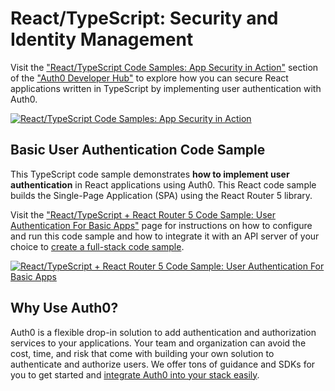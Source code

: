 # React/TypeScript: Security and Identity Management

Visit the ["React/TypeScript Code Samples: App Security in Action"](https://auth0.com/developers/hub/code-samples/spa/react-v17-typescript) section of the ["Auth0 Developer Hub"](https://auth0.com/developers/hub) to explore how you can secure React applications written in TypeScript by implementing user authentication with Auth0.

[![React/TypeScript Code Samples: App Security in Action](https://cdn.auth0.com/blog/hub/code-samples/spa/react-v17-typescript.png)](https://auth0.com/developers/hub/code-samples/spa/react-v17-typescript)
  
## Basic User Authentication Code Sample

This TypeScript code sample demonstrates **how to implement user authentication** in React applications using Auth0. This React code sample builds the Single-Page Application (SPA) using the React Router 5 library.

Visit the ["React/TypeScript + React Router 5 Code Sample: User Authentication For Basic Apps"](https://auth0.com/developers/hub/code-samples/spa/react-v17-typescript/basic-authentication-with-react-router-5) page for instructions on how to configure and run this code sample and how to integrate it with an API server of your choice to [create a full-stack code sample](https://auth0.com//developers/hub/code-samples/full-stack/hello-world/basic-access-control/spa).

[![React/TypeScript + React Router 5 Code Sample: User Authentication For Basic Apps](https://cdn.auth0.com/blog/hub/code-samples/spa/react-v17-typescript/basic-authentication-with-react-router-5.png)](https://auth0.com/developers/hub/code-samples/spa/react-v17-typescript/basic-authentication-with-react-router-5)



## Why Use Auth0?

Auth0 is a flexible drop-in solution to add authentication and authorization services to your applications. Your team and organization can avoid the cost, time, and risk that come with building your own solution to authenticate and authorize users. We offer tons of guidance and SDKs for you to get started and [integrate Auth0 into your stack easily](https://auth0.com/developers/hub/code-samples/full-stack).